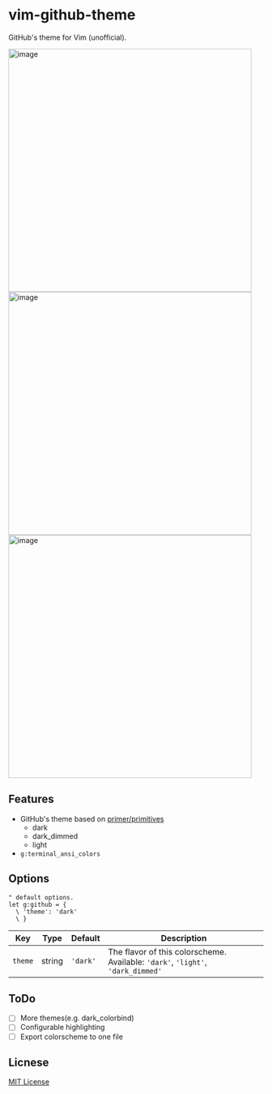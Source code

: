# vim-github-theme

GitHub's theme for Vim (unofficial).

<img width="480" alt="image" src="https://user-images.githubusercontent.com/101305426/227714473-0d469702-1469-4f29-9a16-74f69a29fc32.png">

<img width="480" alt="image" src="https://user-images.githubusercontent.com/101305426/227714432-5e96a6f5-b28f-4d80-a870-eedb8a0f1acf.png">

<img width="480" alt="image" src="https://user-images.githubusercontent.com/101305426/227714505-5078a021-ca58-4c88-95c1-43e5d2dfffee.png">

## Features

- GitHub's theme based on [primer/primitives]
  - dark
  - dark_dimmed
  - light
- `g:terminal_ansi_colors`
   
## Options

```vim
" default options.
let g:github = {
  \ 'theme': 'dark'
  \ }
```

|Key|Type|Default|Description|
|---|---|---|---|
|`theme`|string|`'dark'`|The flavor of this colorscheme. Available: `'dark'`, `'light'`, `'dark_dimmed'`|

## ToDo

- [ ] More themes(e.g. dark_colorbind)
- [ ] Configurable highlighting
- [ ] Export colorscheme to one file
  
## Licnese
[MIT License](./LICENSE)

[primer/primitives]: https://github.com/primer/primitives
